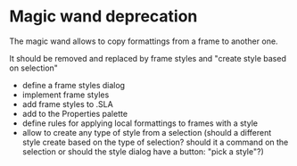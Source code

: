 # Magic wand deprecation

The magic wand allows to copy formattings from a frame to another one.

It should be removed and replaced by frame styles and "create style based on selection"

- define a frame styles dialog
- implement frame styles
- add frame styles to .SLA
- add to the Properties palette
- define rules for applying local formattings to frames with a style
- allow to create any type of style from a selection (should a different style create based on the type of selection? should it a command on the selection or should the style dialog have a button: "pick a style"?)
